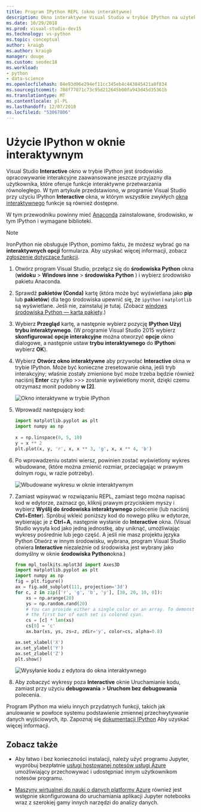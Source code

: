 ```yaml
---
title: Program IPython REPL (okno interaktywne)
description: Okno interaktywne Visual Studio w trybie IPython na użytek środowisku przyjazny dla użytkownika opracowywanie interakcyjne funkcje interaktywne przetwarzania równoległego.
ms.date: 10/29/2018
ms.prod: visual-studio-dev15
ms.technology: vs-python
ms.topic: conceptual
author: kraigb
ms.author: kraigb
manager: douge
ms.custom: seodec18
ms.workload:
- python
- data-science
ms.openlocfilehash: 84e93d06e294ef11cc345eb4c443845421a8f834
ms.sourcegitcommit: 708f77071c73c95d212645b00fa943d45d35361b
ms.translationtype: MT
ms.contentlocale: pl-PL
ms.lasthandoff: 12/07/2018
ms.locfileid: "53067806"
---
```

# <a name="use-ipython-in-the-interactive-window"></a>Użycie IPython w oknie interaktywnym

Visual Studio **Interactive** okno w trybie IPython jest środowisko opracowywanie interakcyjne zaawansowane jeszcze przyjazny dla użytkownika, które oferuje funkcje interaktywne przetwarzania równoległego. W tym artykule przedstawiono, w programie Visual Studio przy użyciu IPython **Interactive** okna, w którym wszystkie zwykłych [okna interaktywnego](python-interactive-repl-in-visual-studio.md) funkcje są również dostępne.

W tym przewodniku powinny mieć [Anaconda](https://www.continuum.io) zainstalowane, środowisko, w tym IPython i wymagane biblioteki.

> [!Note]
> IronPython nie obsługuje IPython, pomimo faktu, że możesz wybrać go na **interaktywnych opcji** formularza. Aby uzyskać więcej informacji, zobacz [zgłoszenie dotyczące funkcji](https://github.com/Microsoft/PTVS/issues/84).

1. Otwórz program Visual Studio, przełącz się do **środowiska Python** okna (**widoku** > **Windows inne** > **środowiska Python** ) i wybierz środowisko pakietu Anaconda.

2. Sprawdź **pakietów (Conda)** kartę (która może być wyświetlana jako **pip** lub **pakietów**) dla tego środowiska upewnić się, że `ipython` i `matplotlib` są wyświetlane. Jeśli nie, zainstaluj je tutaj. (Zobacz [windows środowiska Python — karta pakiety](python-environments-window-tab-reference.md).)

3. Wybierz **Przegląd** kartę, a następnie wybierz pozycję **IPython Użyj trybu interaktywnego**. (W programie Visual Studio 2015 wybierz **skonfigurować opcje interakcyjne** można otworzyć **opcje** okno dialogowe, a następnie ustaw **trybu interaktywnego** do **IPython**i wybierz **OK**).

4. Wybierz **Otwórz okno interaktywne** aby przywołać **Interactive** okna w trybie IPython. Może być konieczne zresetowanie okna, jeśli tryb interakcyjny; właśnie zostały zmienione być może trzeba będzie również naciśnij **Enter** czy tylko >>> zostanie wyświetlony monit, dzięki czemu otrzymasz monit podobny **w [2]**.

    ![Okno interaktywne w trybie IPython](media/ipython-repl-03.png)

5. Wprowadź następujący kod:

   ```python
   import matplotlib.pyplot as plt
   import numpy as np
  
   x = np.linspace(0, 5, 10)
   y = x ** 2
   plt.plot(x, y, 'r', x, x ** 3, 'g', x, x ** 4, 'b')
   ```

6. Po wprowadzeniu ostatni wiersz, powinien zostać wyświetlony wykres wbudowane, (które można zmienić rozmiar, przeciągając w prawym dolnym rogu, w razie potrzeby).

    ![Wbudowane wykresu w oknie interaktywnym](media/ipython-repl-04.png)

7. Zamiast wpisywać w rozwiązaniu REPL, zamiast tego można napisać kod w edytorze, zaznacz go, kliknij prawym przyciskiem myszy i wybierz **Wyślij do środowiska interaktywnego** polecenie (lub naciśnij **Ctrl**+**Enter**). Spróbuj wkleić poniższy kod do nowego pliku w edytorze, wybierając je z **Ctrl**+**A**, następnie wysłanie do **Interactive** okna. (Visual Studio wysyła kod jako jedną jednostkę, aby uniknąć, umożliwiając wykresy pośrednie lub jego część. A jeśli nie masz projektu języka Python Otwórz w innym środowisku, wybrana, program Visual Studio otwiera **Interactive** niezależnie od środowiska jest wybrany jako domyślny w oknie **środowiska Python**okna.)

    ```python
    from mpl_toolkits.mplot3d import Axes3D
    import matplotlib.pyplot as plt
    import numpy as np
    fig = plt.figure()
    ax = fig.add_subplot(111, projection='3d')
    for c, z in zip(['r', 'g', 'b', 'y'], [30, 20, 10, 0]):
        xs = np.arange(20)
        ys = np.random.rand(20)
        # You can provide either a single color or an array. To demonstrate this,
        # the first bar of each set is colored cyan.
        cs = [c] * len(xs)
        cs[0] = 'c'
        ax.bar(xs, ys, zs=z, zdir='y', color=cs, alpha=0.8)

    ax.set_xlabel('X')
    ax.set_ylabel('Y')
    ax.set_zlabel('Z')
    plt.show()
    ```

    ![Wysyłanie kodu z edytora do okna interaktywnego](media/ipython-repl-05.png)

8. Aby zobaczyć wykresy poza **Interactive** oknie Uruchamianie kodu, zamiast przy użyciu **debugowania** > **Uruchom bez debugowania** polecenia.

Program IPython ma wielu innych przydatnych funkcji, takich jak anulowanie w powłoce systemu podstawienie zmiennej przechwytywanie danych wyjściowych, itp. Zapoznaj się [dokumentacji IPython](https://ipython.org/documentation.html) Aby uzyskać więcej informacji.

## <a name="see-also"></a>Zobacz także

- Aby łatwo i bez konieczności instalacji, należy użyć programu Jupyter, wypróbuj bezpłatnie [usługi hostowanej notesów usługi Azure](https://notebooks.azure.com/) umożliwiający przechowywać i udostępniać innym użytkownikom notesów programu.

- [Maszyny wirtualnej do nauki o danych platformy Azure](/azure/machine-learning/data-science-virtual-machine/overview) również jest wstępnie skonfigurowana do uruchamiania aplikacji Jupyter notebooks wraz z szerokiej gamy innych narzędzi do analizy danych.
